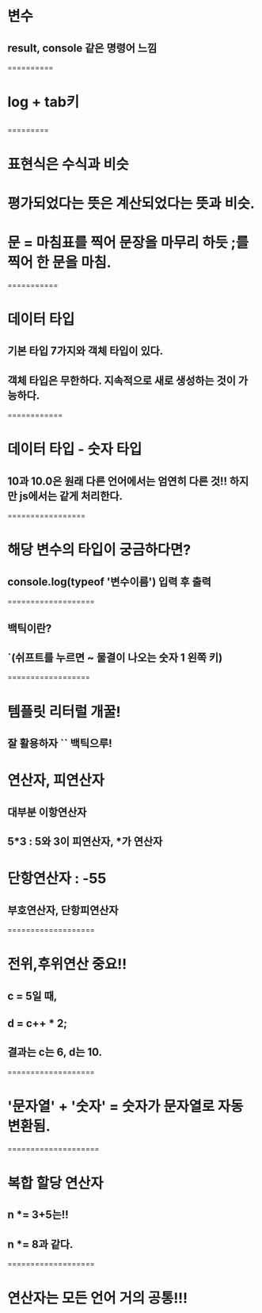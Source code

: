 # 변수
## result, console 같은 명령어 느낌

==========
# log + tab키
## 

=========
# 표현식은 수식과 비슷
# 평가되었다는 뜻은 계산되었다는 뜻과 비슷.
# 문 = 마침표를 찍어 문장을 마무리 하듯 ;를 찍어 한 문을 마침.
===========
# 데이터 타입
## 기본 타입 7가지와 객체 타입이 있다.
## 객체 타입은 무한하다. 지속적으로 새로 생성하는 것이 가능하다.

============
# 데이터 타입 - 숫자 타입
## 10과 10.0은 원래 다른 언어에서는 엄연히 다른 것!! 하지만 js에서는 같게 처리한다.

=================
# 해당 변수의 타입이 궁금하다면?
## console.log(typeof '변수이름') 입력 후 출력

===================
## 백틱이란?
## `(쉬프트를 누르면 ~ 물결이 나오는 숫자 1 왼쪽 키)
==================
# 템플릿 리터럴 개꿀!
## 잘 활용하자 `` 백틱으루!

# 연산자, 피연산자
## 대부분 이항연산자
## 5*3 : 5와 3이 피연산자, *가 연산자
# 단항연산자 : -55
## 부호연산자, 단항피연산자

===================
# 전위,후위연산 중요!!
## c = 5일 때,
## d = c++ * 2;
## 결과는 c는 6, d는 10.
===================
# '문자열' + '숫자' = 숫자가 문자열로 자동 변환됨.

====================
# 복합 할당 연산자
## n *= 3+5는!! 
## n *= 8과 같다.

===================
# 연산자는 모든 언어 거의 공통!!!